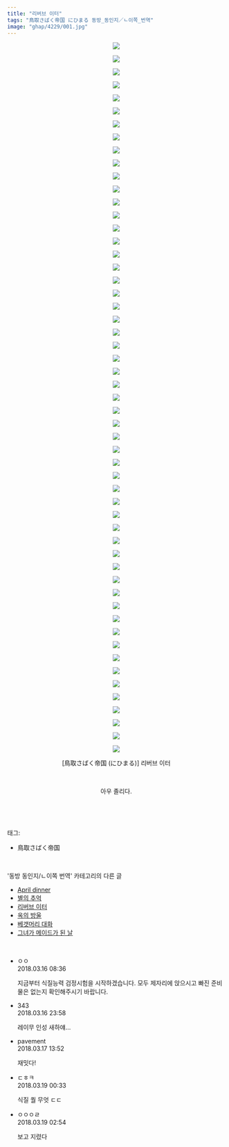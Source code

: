 ```yaml
---
title: "리버브 이터"
tags: "鳥取さばく帝国 にひまる 동방_동인지／ㄴ이쪽_번역"
image: "ghap/4229/001.jpg"
---
```

<div class="article">
<p style="text-align: center; clear: none; float: none;"><img src="{{ site.nasurl }}/ghap/4229/001.jpg"/></p>
<p style="text-align: center; clear: none; float: none;"><img src="{{ site.nasurl }}/ghap/4229/002.jpg"/></p>
<p style="text-align: center; clear: none; float: none;"><img src="{{ site.nasurl }}/ghap/4229/003.jpg"/></p>
<p style="text-align: center; clear: none; float: none;"><img src="{{ site.nasurl }}/ghap/4229/004.jpg"/></p>
<p style="text-align: center; clear: none; float: none;"><img src="{{ site.nasurl }}/ghap/4229/005.jpg"/></p>
<p style="text-align: center; clear: none; float: none;"><img src="{{ site.nasurl }}/ghap/4229/006.jpg"/></p>
<p style="text-align: center; clear: none; float: none;"><img src="{{ site.nasurl }}/ghap/4229/007.jpg"/></p>
<p style="text-align: center; clear: none; float: none;"><img src="{{ site.nasurl }}/ghap/4229/008.jpg"/></p>
<p style="text-align: center; clear: none; float: none;"><img src="{{ site.nasurl }}/ghap/4229/009.jpg"/></p>
<p style="text-align: center; clear: none; float: none;"><img src="{{ site.nasurl }}/ghap/4229/010.jpg"/></p>
<p style="text-align: center; clear: none; float: none;"><img src="{{ site.nasurl }}/ghap/4229/011.jpg"/></p>
<p style="text-align: center; clear: none; float: none;"><img src="{{ site.nasurl }}/ghap/4229/012.jpg"/></p>
<p style="text-align: center; clear: none; float: none;"><img src="{{ site.nasurl }}/ghap/4229/013.jpg"/></p>
<p style="text-align: center; clear: none; float: none;"><img src="{{ site.nasurl }}/ghap/4229/014.jpg"/></p>
<p style="text-align: center; clear: none; float: none;"><img src="{{ site.nasurl }}/ghap/4229/015.jpg"/></p>
<p style="text-align: center; clear: none; float: none;"><img src="{{ site.nasurl }}/ghap/4229/016.jpg"/></p>
<p style="text-align: center; clear: none; float: none;"><img src="{{ site.nasurl }}/ghap/4229/017.jpg"/></p>
<p style="text-align: center; clear: none; float: none;"><img src="{{ site.nasurl }}/ghap/4229/018.jpg"/></p>
<p style="text-align: center; clear: none; float: none;"><img src="{{ site.nasurl }}/ghap/4229/019.jpg"/></p>
<p style="text-align: center; clear: none; float: none;"><img src="{{ site.nasurl }}/ghap/4229/020.jpg"/></p>
<p style="text-align: center; clear: none; float: none;"><img src="{{ site.nasurl }}/ghap/4229/021.jpg"/></p>
<p style="text-align: center; clear: none; float: none;"><img src="{{ site.nasurl }}/ghap/4229/022.jpg"/></p>
<p style="text-align: center; clear: none; float: none;"><img src="{{ site.nasurl }}/ghap/4229/023.jpg"/></p>
<p style="text-align: center; clear: none; float: none;"><img src="{{ site.nasurl }}/ghap/4229/024.jpg"/></p>
<p style="text-align: center; clear: none; float: none;"><img src="{{ site.nasurl }}/ghap/4229/025.jpg"/></p>
<p style="text-align: center; clear: none; float: none;"><img src="{{ site.nasurl }}/ghap/4229/026.jpg"/></p>
<p style="text-align: center; clear: none; float: none;"><img src="{{ site.nasurl }}/ghap/4229/027.jpg"/></p>
<p style="text-align: center; clear: none; float: none;"><img src="{{ site.nasurl }}/ghap/4229/028.jpg"/></p>
<p style="text-align: center; clear: none; float: none;"><img src="{{ site.nasurl }}/ghap/4229/029.jpg"/></p>
<p style="text-align: center; clear: none; float: none;"><img src="{{ site.nasurl }}/ghap/4229/030.jpg"/></p>
<p style="text-align: center; clear: none; float: none;"><img src="{{ site.nasurl }}/ghap/4229/031.jpg"/></p>
<p style="text-align: center; clear: none; float: none;"><img src="{{ site.nasurl }}/ghap/4229/032.jpg"/></p>
<p style="text-align: center; clear: none; float: none;"><img src="{{ site.nasurl }}/ghap/4229/033.jpg"/></p>
<p style="text-align: center; clear: none; float: none;"><img src="{{ site.nasurl }}/ghap/4229/034.jpg"/></p>
<p style="text-align: center; clear: none; float: none;"><img src="{{ site.nasurl }}/ghap/4229/035.jpg"/></p>
<p style="text-align: center; clear: none; float: none;"><img src="{{ site.nasurl }}/ghap/4229/036.jpg"/></p>
<p style="text-align: center; clear: none; float: none;"><img src="{{ site.nasurl }}/ghap/4229/037.jpg"/></p>
<p style="text-align: center; clear: none; float: none;"><img src="{{ site.nasurl }}/ghap/4229/038.jpg"/></p>
<p style="text-align: center; clear: none; float: none;"><img src="{{ site.nasurl }}/ghap/4229/039.jpg"/></p>
<p style="text-align: center; clear: none; float: none;"><img src="{{ site.nasurl }}/ghap/4229/040.jpg"/></p>
<p style="text-align: center; clear: none; float: none;"><img src="{{ site.nasurl }}/ghap/4229/041.jpg"/></p>
<p style="text-align: center; clear: none; float: none;"><img src="{{ site.nasurl }}/ghap/4229/042.jpg"/></p>
<p style="text-align: center; clear: none; float: none;"><img src="{{ site.nasurl }}/ghap/4229/043.jpg"/></p>
<p style="text-align: center; clear: none; float: none;"><img src="{{ site.nasurl }}/ghap/4229/044.jpg"/></p>
<p style="text-align: center; clear: none; float: none;"><img src="{{ site.nasurl }}/ghap/4229/045.jpg"/></p>
<p style="text-align: center; clear: none; float: none;"><img src="{{ site.nasurl }}/ghap/4229/046.jpg"/></p>
<p style="text-align: center; clear: none; float: none;"><img src="{{ site.nasurl }}/ghap/4229/047.jpg"/></p>
<p style="text-align: center; clear: none; float: none;"><img src="{{ site.nasurl }}/ghap/4229/048.jpg"/></p>
<p style="text-align: center; clear: none; float: none;"><img src="{{ site.nasurl }}/ghap/4229/049.jpg"/></p>
<p style="text-align: center; clear: none; float: none;"><img src="{{ site.nasurl }}/ghap/4229/050.jpg"/></p>
<p style="text-align: center; clear: none; float: none;"><img src="{{ site.nasurl }}/ghap/4229/051.jpg"/></p>
<p style="text-align: center; clear: none; float: none;"><img src="{{ site.nasurl }}/ghap/4229/052.jpg"/></p>
<p style="text-align: center; clear: none; float: none;"><img src="{{ site.nasurl }}/ghap/4229/053.jpg"/></p>
<p style="text-align: center; clear: none; float: none;"><img src="{{ site.nasurl }}/ghap/4229/054.jpg"/></p>
<p style="text-align: center; clear: none; float: none;"><img src="{{ site.nasurl }}/ghap/4229/055.jpg"/></p>
<p style="text-align: center; clear: none; float: none;">[鳥取さばく帝国 (にひまる)] 리버브 이터</p>
<p style="text-align: center; clear: none; float: none;"><br/></p>
<p style="text-align: center; clear: none; float: none;">아우 졸리다.</p>
<p><br/></p>
</div><br/>
<div class="tagTrail">
<p>태그: </p>
<ul>
<li>鳥取さばく帝国</li>
</ul>
</div><br/>
<div class="another">
<p>'동방 동인지/ㄴ이쪽 번역' 카테고리의 다른 글</p>
<ul>
<li><a href="/2018-03-23-ghap_4235">April dinner</a></li>
<li><a href="/2018-03-18-ghap_4234">별의 추억</a></li>
<li><a href="/2018-03-16-ghap_4229">리버브 이터</a></li>
<li><a href="/2018-03-10-ghap_4225">옥의 방울</a></li>
<li><a href="/2018-03-08-ghap_4219">베갯머리 대화</a></li>
<li><a href="/2018-03-07-ghap_4218">그녀가 메이드가 된 날</a></li>
</ul>
</div><br/>
<div class="cb_module cb_fluid">
<div class="cb_wrt cb_profile">
<div class="comment">
<ul>
<li class="cb_thumb_off" id="comment15220197">
<div class="cb_comment_area">
<div class="cb_info_area">
<div class="cb_section">
<span class="cb_nick_name">ㅇㅇ</span>
</div>
<div class="cb_section">
<span class="cb_date">2018.03.16 08:36 </span>
</div>
</div>
<div class="cb_dsc_comment">
<p class="cb_dsc">
											지금부터 식질능력 검정시험을 시작하겠습니다. 모두 제자리에 앉으시고 빠진 준비물은 없는지 확인해주시기 바랍니다.
										</p>
</div>
</div></li>
<li class="cb_thumb_off" id="comment15220533">
<div class="cb_comment_area">
<div class="cb_info_area">
<div class="cb_section">
<span class="cb_nick_name">343</span>
</div>
<div class="cb_section">
<span class="cb_date">2018.03.16 23:58 </span>
</div>
</div>
<div class="cb_dsc_comment">
<p class="cb_dsc">
											레이무 인성 새하얘...
										</p>
</div>
</div></li>
<li class="cb_thumb_off" id="comment15220744">
<div class="cb_comment_area">
<div class="cb_info_area">
<div class="cb_section">
<span class="cb_nick_name">pavement</span>
</div>
<div class="cb_section">
<span class="cb_date">2018.03.17 13:52 </span>
</div>
</div>
<div class="cb_dsc_comment">
<p class="cb_dsc">
											재밋다!
										</p>
</div>
</div></li>
<li class="cb_thumb_off" id="comment15221480">
<div class="cb_comment_area">
<div class="cb_info_area">
<div class="cb_section">
<span class="cb_nick_name">ㄷㅎㅋ</span>
</div>
<div class="cb_section">
<span class="cb_date">2018.03.19 00:33 </span>
</div>
</div>
<div class="cb_dsc_comment">
<p class="cb_dsc">
											식질 퀄 무엇 ㄷㄷ
										</p>
</div>
</div></li>
<li class="cb_thumb_off" id="comment15221548">
<div class="cb_comment_area">
<div class="cb_info_area">
<div class="cb_section">
<span class="cb_nick_name">ㅇㅇㅇㄹ</span>
</div>
<div class="cb_section">
<span class="cb_date">2018.03.19 02:54 </span>
</div>
</div>
<div class="cb_dsc_comment">
<p class="cb_dsc">
											보고 지렸다
										</p>
</div>
</div></li>
</ul>
</div>
</div><!-- commentList close -->
</div><br/>
